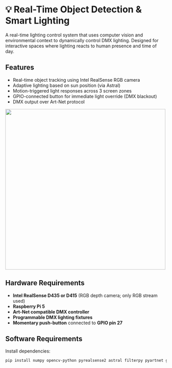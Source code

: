 # 💡 Real-Time Object Detection & Smart Lighting

A real-time lighting control system that uses computer vision and environmental context to dynamically control DMX lighting. Designed for interactive spaces where lighting reacts to human presence and time of day.

## Features

- Real-time object tracking using Intel RealSense RGB camera
- Adaptive lighting based on sun position (via Astral)
- Motion-triggered light responses across 3 screen zones
- GPIO-connected button for immediate light override (DMX blackout)
- DMX output over Art-Net protocol

<img src="https://github.com/user-attachments/assets/2de7d450-a7d3-40a2-9bd2-daca3a457700" width="500"/>

## Hardware Requirements

- **Intel RealSense D435 or D415** (RGB depth camera; only RGB stream used)
- **Raspberry Pi 5**
- **Art-Net compatible DMX controller**
- **Programmable DMX lighting fixtures**
- **Momentary push-button** connected to **GPIO pin 27**

## Software Requirements

Install dependencies:

```bash
pip install numpy opencv-python pyrealsense2 astral filterpy pyartnet gpiozero
